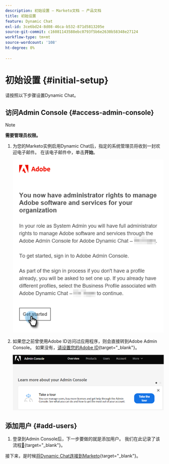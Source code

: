 ```yaml
---
description: 初始设置 — Marketo文档 — 产品文档
title: 初始设置
feature: Dynamic Chat
exl-id: 3ce6bd24-8d08-46ca-b532-871d5813205e
source-git-commit: c16081143588ebc0793f5b6e2630b58348e27124
workflow-type: tm+mt
source-wordcount: '108'
ht-degree: 0%

---
```


# 初始设置 {#initial-setup}

请按照以下步骤设置Dynamic Chat。

## 访问Admin Console {#access-admin-console}

>[!NOTE]
>
>**需要管理员权限。**

1. 为您的Marketo实例启用Dynamic Chat后，指定的系统管理员将收到一封欢迎电子邮件。 在该电子邮件中，单击&#x200B;**开始**。

   ![](assets/initial-setup-1.png)

1. 如果您之前曾使用Adobe ID访问过应用程序，则会直接转到Adobe Admin Console。 如果没有，[请设置您的Adobe ID](https://helpx.adobe.com/cn/manage-account/using/create-update-adobe-id.html){target="_blank"}。

   ![](assets/initial-setup-2.png)

## 添加用户 {#add-users}

1. 登录到Admin Console后，下一步要做的就是添加用户。 我们在此记录了该流程[&#128279;](/help/marketo/product-docs/demand-generation/dynamic-chat/setup-and-configuration/add-or-remove-chat-users.md#add-a-chat-user){target="_blank"}。

接下来，是时候[将Dynamic Chat连接到Marketo](/help/marketo/product-docs/demand-generation/dynamic-chat/integrations/adobe-marketo-engage.md){target="_blank"}。
